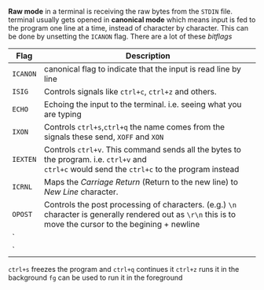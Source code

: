 

__Raw mode__ in a terminal is receiving the raw bytes from the `STDIN` file.
terminal usually gets opened in __canonical mode__ which means input is fed to the program one line at a time, instead of character by character. This can be done by unsetting the `ICANON` flag. There are a lot of these _bitflags_

| Flag     | Description                                                                                                                                                |
|----------|------------------------------------------------------------------------------------------------------------------------------------------------------------|
| `ICANON` | canonical flag to indicate that the input is read line by line                                                                                             |
| `ISIG`   | Controls signals like `ctrl+c`, `ctrl+z` and others.                                                                                                       |
| `ECHO`   | Echoing the input to the terminal. i.e. seeing what you are typing                                                                                         |
| `IXON`   | Controls `ctrl+s`,`ctrl+q` the name comes from the signals these send, `XOFF` and `XON`                                                                    |
| `IEXTEN` | Controls `ctrl+v`. This command sends all the bytes to the program. i.e. `ctrl+v` and <br/>`ctrl+c` would send the `ctrl+c` to the program instead         |
| `ICRNL`  | Maps the _Carriage Return_ (Return to the new line) to _New Line_ character.                                                                               |
| `OPOST`  | Controls the post processing of characters. (e.g.) `\n` character is generally rendered out as `\r\n` this is to move the cursor to the begining + newline |
| `        |                                                                                                                                                            |
| `        |                                                                                                                                                            |

`ctrl+s` freezes the program and `ctrl+q` continues it
`ctrl+z` runs it in the background `fg` can be used to run it in the foreground